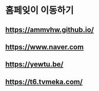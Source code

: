 # 홈페잊이 이동하기 

## https://ammvhw.github.io/

## https://www.naver.com

## https://yewtu.be/

## https://t6.tvmeka.com/

